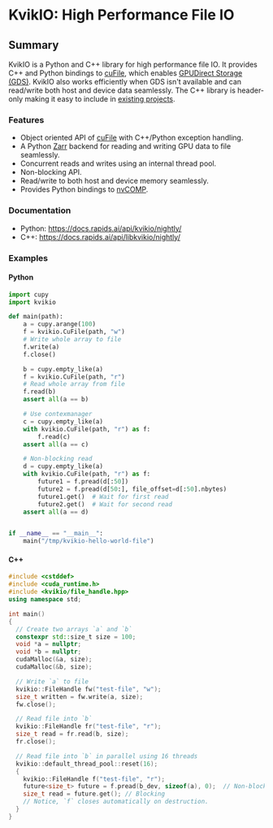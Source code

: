 # KvikIO: High Performance File IO

## Summary

KvikIO is a Python and C++ library for high performance file IO. It provides C++ and Python
bindings to [cuFile](https://docs.nvidia.com/gpudirect-storage/api-reference-guide/index.html),
which enables [GPUDirect Storage (GDS)](https://developer.nvidia.com/blog/gpudirect-storage/).
KvikIO also works efficiently when GDS isn't available and can read/write both host and device data seamlessly.
The C++ library is header-only making it easy to include in [existing projects](https://github.com/rapidsai/kvikio/blob/HEAD/cpp/examples/downstream/).


### Features

* Object oriented API of [cuFile](https://docs.nvidia.com/gpudirect-storage/api-reference-guide/index.html) with C++/Python exception handling.
* A Python [Zarr](https://zarr.readthedocs.io/en/stable/) backend for reading and writing GPU data to file seamlessly.
* Concurrent reads and writes using an internal thread pool.
* Non-blocking API.
* Read/write to both host and device memory seamlessly.
* Provides Python bindings to [nvCOMP](https://github.com/NVIDIA/nvcomp).


### Documentation
 * Python: <https://docs.rapids.ai/api/kvikio/nightly/>
 * C++: <https://docs.rapids.ai/api/libkvikio/nightly/>


### Examples

#### Python
```python
import cupy
import kvikio

def main(path):
    a = cupy.arange(100)
    f = kvikio.CuFile(path, "w")
    # Write whole array to file
    f.write(a)
    f.close()

    b = cupy.empty_like(a)
    f = kvikio.CuFile(path, "r")
    # Read whole array from file
    f.read(b)
    assert all(a == b)

    # Use contexmanager
    c = cupy.empty_like(a)
    with kvikio.CuFile(path, "r") as f:
        f.read(c)
    assert all(a == c)

    # Non-blocking read
    d = cupy.empty_like(a)
    with kvikio.CuFile(path, "r") as f:
        future1 = f.pread(d[:50])
        future2 = f.pread(d[50:], file_offset=d[:50].nbytes)
        future1.get()  # Wait for first read
        future2.get()  # Wait for second read
    assert all(a == d)


if __name__ == "__main__":
    main("/tmp/kvikio-hello-world-file")
```

#### C++
```c++
#include <cstddef>
#include <cuda_runtime.h>
#include <kvikio/file_handle.hpp>
using namespace std;

int main()
{
  // Create two arrays `a` and `b`
  constexpr std::size_t size = 100;
  void *a = nullptr;
  void *b = nullptr;
  cudaMalloc(&a, size);
  cudaMalloc(&b, size);

  // Write `a` to file
  kvikio::FileHandle fw("test-file", "w");
  size_t written = fw.write(a, size);
  fw.close();

  // Read file into `b`
  kvikio::FileHandle fr("test-file", "r");
  size_t read = fr.read(b, size);
  fr.close();

  // Read file into `b` in parallel using 16 threads
  kvikio::default_thread_pool::reset(16);
  {
    kvikio::FileHandle f("test-file", "r");
    future<size_t> future = f.pread(b_dev, sizeof(a), 0);  // Non-blocking
    size_t read = future.get(); // Blocking
    // Notice, `f` closes automatically on destruction.
  }
}
```
